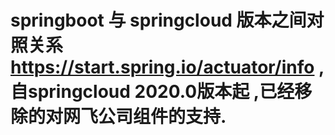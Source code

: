 # springboot 与 springcloud 版本之间对照关系  https://start.spring.io/actuator/info  , 自springcloud 2020.0版本起 ,已经移除的对网飞公司组件的支持. 
